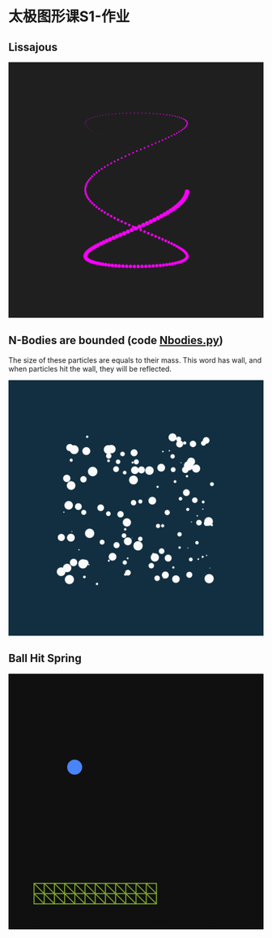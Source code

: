 # 太极图形课S1-作业

## Lissajous 

![img](./imgs/lissajous-cap.gif)

## N-Bodies are bounded (code [Nbodies.py](Nbodies.py))

The size of these particles are equals to their mass.
This word has wall, and when particles hit the wall, they will be reflected.

![image](./imgs/Nbodies-cap.gif)

## Ball Hit Spring

![img](./imgs/ball-hit-spring.gif)
